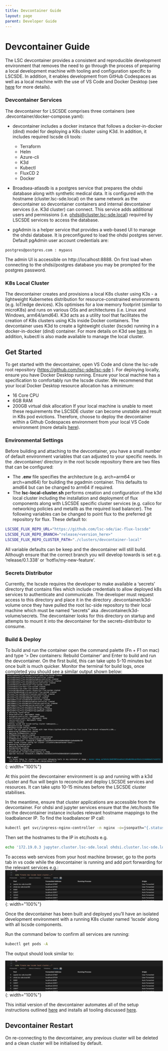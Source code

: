```yaml
---
title: Devcontainer Guide
layout: page
parent: Developer Guide
---
```

# Devcontainer Guide
The LSC devcontainer provides a consistent and reproducible development environment that removes the need to go through the process of preparing a local development machine with tooling and configuration specific to LSCSDE. In addition, it enables development from GitHub Codespaces as well as a local machine with the use of VS Code and Docker Desktop (see [here](https://code.visualstudio.com/docs/devcontainers/containers) for more details).

### Devcontainer Services
The devcontainer for LSCSDE comprises three containers (see .devcontainer/docker-compose.yaml):
- devcontainer includes a docker instance that follows a docker-in-docker (dind) model for deploying a K8s cluster using K3d. In addition, it includes required lscsde cli tools:
    - Terraform
    - Helm
    - Azure-cli
    - K3d
    - Kubectl
    - FluxCD 2
    - Docker

- Broadsea-atlasdb is a postgres service that prepares the ohdsi database along with synthetic medical data. It is configured with the hostname (cluster.lsc-sde.local) on the same network as the devcontainer so devcontainer containers and internal devcontainer services (i.e. K3d cluster) can connect. This service adds additional users and permissions (i.e. ohdsi@cluster.lsc-sde.local) required by LSCSDE services to access the database. 
- pgAdmin is a helper service that provides a web-based UI to manage the ohdsi database. It is preconfigured to load the ohdsi postgres server. Default pgAdmin user account credentials are:

```
postgres@postgres.com : mypass 
```

The admin UI is accessible on http://localhost:8888. On first load when connecting to the ohdsi/postgres database you may be prompted for the postgres password.

### K8s Local Cluster
The devcontainer creates and provisions a local K8s cluster using K3s - a lightweight Kubernetes distribution for resource-constrained environments (e.g.  IoT/edge devices). K3s optimises for a low memory footprint (similar to microK8s) and runs on various OSs and architectures (i.e. Linux and Windows, arm64/amd64). K3d acts as a utility tool that facilitates the creation of K8s clusters using K3s inside Docker containers. The devcontainer uses K3d to create a lightweight cluster (lscsde) running in a docker-in-docker (dind) container. For more details on K3d see [here](https://k3d.io/v5.6.3/). In addition, kubectl is also made available to manage the local cluster.


## Get Started
To get started with the devcontainer, open VS Code and clone the lsc-sde root repository (https://github.com/lsc-sde/lsc-sde ). For deploying locally, ensure you have Docker Desktop running. Ensure your local machine has a specification to comfortably run the lscsde cluster. We recommend that your local Docker Desktop resource allocation has a minimum:
- 16 Core CPU
- 6GB RAM
- 200GB virtual disk allocation
If your local machine is unable to meet these requirements the LSCSDE cluster can become unstable and result in K8s pod evictions. Therefore, choose to deploy the devcontainer within a Github Codespaces environment from your local VS Code environment (more details [here](https://docs.github.com/en/codespaces/developing-in-a-codespace/using-github-codespaces-in-visual-studio-code)).

### Environmental Settings
Before building and attaching to the devcontainer, you have a small number of default environment variables that can adjusted to your specific needs.
In the .devcontainer/ directory in the root lscsde repository there are two files that can be configured:
- The **.env** file specifies the architecture (e.g.  arch=arm64 or arch=amd64) for building the pgadmin container. This defaults to amd64 but can be changed to arm64 if required.
- The **lsc-local-cluster.sh** performs creation and configuration of the k3d local cluster including the installation and deployment of flux components along with LSCSDE specific cluster services (e.g. calico for networking policies and metallb as the required load balancer). The following variables can be changed to point flux to the preferred git repository for flux. These default to:

```bash
LSCSDE_FLUX_REPO_URL="https://github.com/lsc-sde/iac-flux-lscsde"
LSCSDE_FLUX_REPO_BRANCH="release/<version_here>"
LSCSDE_FLUX_REPO_CLUSTER_PATH="./clusters/devcontainer-local"
```

All variable defaults can be keep and the devcontainer will still build. Although ensure that the correct branch you will develop towards is set e.g. ‘release/0.1.338’ or  ‘hotfix/my-new-feature’.

### Secrets Distributor
Currently, the lscsde requires the developer to make available a ‘secrets’ directory that contains files which include credentials to allow deployed k8s services to authenticate and communicate. The developer must request access to this directory and place it in the directory .devcontainer/k3d-volume once they have pulled the root lsc-side repository to their local machine which must be named “secrets” aka .devcontainer/k3d-volume/secrets. The devcontainer looks for this directory on startup and attempts to mount it into the devcontainer for the secrets-distributor to consume.

### Build & Deploy
To build and run the container open the command palette (Fn + F1 on mac) and type ‘> Dev containers: Rebuild Container’ and Enter to build and run the devcontainer. On the first build, this can take upto 5-10 minutes but once built is much quicker. Monitor the terminal for build logs, once completed you should see a similar output shown below:
![Decontainer log](img/cluster-log-complete.png){: width="100%"}

At this point the devcontainer environment is up and running with a k3d cluster and flux will begin to reconcile and deploy LSCSDE services and resources. It can take upto 10-15 minutes before the LSCSDE cluster stabilises.

In the meantime, ensure that cluster applications are accessible from the devcontainer. For ohdsi and jupyter services ensure that the /etc/hosts file on the devcontainer instance includes relevant hostname mappings to the loadbalancer IP. To find the loadbalancer IP call:

```bash
kubectl get svc/ingress-nginx-controller -n nginx -o=jsonpath="{.status.loadBalancer.ingress[0].ip}"
```
Then set the hostnames to the IP in etc/hosts e.g. 

```bash
echo '172.19.0.3 jupyter.cluster.lsc-sde.local ohdsi.cluster.lsc-sde.local' >> /etc/hosts
```

To access web services from your host machine browser, go to the ports tab in vs code while the devcontainer is running and add port forwarding for the relevant services e.g.:
![VS Code port forwarding](img/port-forwarding.png){: width="100%"}

Once the devcontainer has been built and deployed you’ll have an isolated development environment with a running K8s cluster named ‘lscsde’ along with all lscsde components.

Run the command below to confirm all services are running:
```bash
kubectl get pods -A
```
The output should look similar to:

![LSCSDE K8s pods](img/port-forwarding.png){: width="100%"}

This initial version of the devcontainer automates all of the setup instructions outlined [here](./New-Environment.md) and installs all tooling discussed [here](../../Developers.md).

## Devcontainer Restart
On re-connecting to the devcontainer, any previous cluster will be deleted and a clean cluster will be initialised by default.
